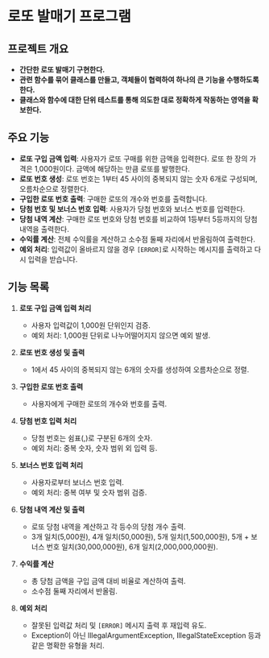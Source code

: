 # 로또 발매기 프로그램

## 프로젝트 개요
- **간단한 로또 발매기 구현한다.** 
- **관련 함수를 묶어 클래스를 만들고, 객체들이 협력하여 하나의 큰 기능을 수행하도록한다.**
- **클래스와 함수에 대한 단위 테스트를 통해 의도한 대로 정확하게 작동하는 영역을 확보한다.**

## 주요 기능
- **로또 구입 금액 입력**: 사용자가 로또 구매를 위한 금액을 입력한다. 로또 한 장의 가격은 1,000원이다. 금액에 해당하는 만큼 로또를 발행한다.
- **로또 번호 생성**: 로또 번호는 1부터 45 사이의 중복되지 않는 숫자 6개로 구성되며, 오름차순으로 정렬한다.
- **구입한 로또 번호 출력**: 구매한 로또의 개수와 번호를 출력합니다.
- **당첨 번호 및 보너스 번호 입력**: 사용자가 당첨 번호와 보너스 번호를 입력한다.
- **당첨 내역 계산**: 구매한 로또 번호와 당첨 번호를 비교하여 1등부터 5등까지의 당첨 내역을 출력한다.
- **수익률 계산**: 전체 수익률을 계산하고 소수점 둘째 자리에서 반올림하여 출력한다.
- **예외 처리**: 입력값이 올바르지 않을 경우 `[ERROR]`로 시작하는 메시지를 출력하고 다시 입력을 받습니다.

## 기능 목록
1. **로또 구입 금액 입력 처리**
   - 사용자 입력값이 1,000원 단위인지 검증.
   - 예외 처리: 1,000원 단위로 나누어떨어지지 않으면 예외 발생.

2. **로또 번호 생성 및 출력**
   - 1에서 45 사이의 중복되지 않는 6개의 숫자를 생성하여 오름차순으로 정렬.

3. **구입한 로또 번호 출력**
   - 사용자에게 구매한 로또의 개수와 번호를 출력.

4. **당첨 번호 입력 처리**
   - 당첨 번호는 쉼표(,)로 구분된 6개의 숫자.
   - 예외 처리: 중복 숫자, 숫자 범위 외 입력 등.

5. **보너스 번호 입력 처리**
   - 사용자로부터 보너스 번호 입력.
   - 예외 처리: 중복 여부 및 숫자 범위 검증.

6. **당첨 내역 계산 및 출력**
   - 로또 당첨 내역을 계산하고 각 등수의 당첨 개수 출력.
   - 3개 일치(5,000원), 4개 일치(50,000원), 5개 일치(1,500,000원), 5개 + 보너스 번호 일치(30,000,000원), 6개 일치(2,000,000,000원).

7. **수익률 계산**
   - 총 당첨 금액을 구입 금액 대비 비율로 계산하여 출력.
   - 소수점 둘째 자리에서 반올림.

8. **예외 처리**
   - 잘못된 입력값 처리 및 `[ERROR]` 메시지 출력 후 재입력 유도.
   - Exception이 아닌 IllegalArgumentException, IllegalStateException 등과 같은 명확한 유형을 처리.

